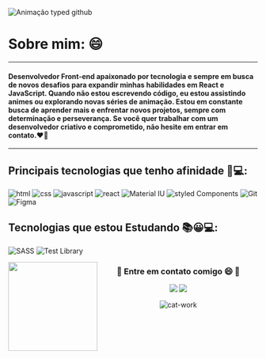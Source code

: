 <div>
 
![Animação typed github](https://user-images.githubusercontent.com/98182255/186050921-6c4ff98d-14db-4b0e-b707-8a04b59e1190.gif)

 
</div>
<div>
 
 # Sobre mim: 😄
 ____________________________________________________________________________________________________
 
#### Desenvolvedor Front-end apaixonado por tecnologia e sempre em busca de novos desafios para expandir minhas habilidades em React e JavaScript. Quando não estou escrevendo código, eu estou assistindo animes ou explorando novas séries de animação. Estou em constante busca de aprender mais e enfrentar novos projetos, sempre com determinação e perseverança. Se você quer trabalhar com um desenvolvedor criativo e comprometido, não hesite em entrar em contato.❤🚀 
 
 ____________________________________________________________________________________________________
 
</div>

<div>
 
 ## Principais tecnologias que tenho afinidade 🤩💻:
 ![html](https://img.shields.io/badge/HTML5-E34F26?style=for-the-badge&logo=html5&logoColor=white)
 ![css](https://img.shields.io/badge/CSS3-1572B6?style=for-the-badge&logo=css3&logoColor=white)
 ![javascript](https://img.shields.io/badge/JavaScript-F7DF1E?style=for-the-badge&logo=javascript&logoColor=black)
 ![react](https://img.shields.io/badge/React-20232A?style=for-the-badge&logo=react&logoColor=61DAFB)
 ![Material IU](https://img.shields.io/badge/Material--UI-0081CB?style=for-the-badge&logo=material-ui&logoColor=white)
 ![styled Components](https://img.shields.io/badge/styled--components-DB7093?style=for-the-badge&logo=styled-components&logoColor=white)
 ![Git](https://img.shields.io/badge/GIT-E44C30?style=for-the-badge&logo=git&logoColor=white)
 ![Figma](https://img.shields.io/badge/Figma-F24E1E?style=for-the-badge&logo=figma&logoColor=white)
 
 ## Tecnologias que estou Estudando 📚😀💻:
  ![SASS](https://img.shields.io/badge/Sass-CC6699?style=for-the-badge&logo=sass&logoColor=white)
  ![Test Library](https://img.shields.io/badge/react%20testing%20library-323330?style=for-the-badge&logo=testing-library&logoColor=red)
 
</div>
<img align="left" height="180em" src="https://github-readme-stats-git-masterrstaa-rickstaa.vercel.app/api/top-langs/?username=Soaressluiss&layout=compact&langs_count=7&theme=tokyonight"/>
 
<div align="center"> 
  <h3>📩 Entre em contato comigo 😄 📩</h3>
  <a href = "mailto:luissoaress.dev@gmail.com"><img src="https://img.shields.io/badge/Gmail-D14836?style=for-the-badge&logo=gmail&logoColor=white" target="_blank"></a>
  <a href="https://www.linkedin.com/in/LuisSoaresDeveloper" target="_blank"><img src="https://img.shields.io/badge/-LinkedIn-%230077B5?style=for-the-badge&logo=linkedin&logoColor=white" target="_blank"></a> 
 
<!-- ![Snake animation](https://github.com/Soaressluiss/Soaressluiss/blob/output/github-contribution-grid-snake.svg)
 </div> -->
 
 <div align="center">
  
  ![cat-work](https://user-images.githubusercontent.com/98182255/185693548-9132020e-e25a-4eb6-ab89-4bb775f8e853.gif)
  
 </div>
 
 
